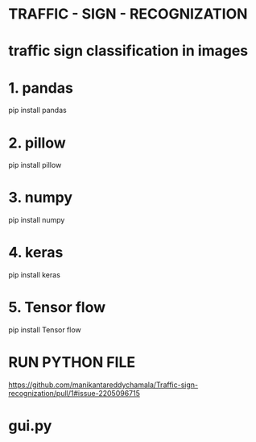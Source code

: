 # TRAFFIC - SIGN - RECOGNIZATION
# traffic sign classification in images
# 1. pandas
pip install pandas
# 2. pillow
pip install pillow
# 3. numpy
pip install numpy
# 4. keras
pip install keras
# 5. Tensor flow
pip install Tensor flow
# RUN PYTHON FILE
https://github.com/manikantareddychamala/Traffic-sign-recognization/pull/1#issue-2205096715
# gui.py
